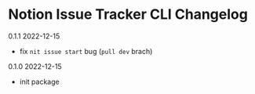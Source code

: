 # Notion Issue Tracker CLI Changelog

0.1.1 2022-12-15

- fix `nit issue start` bug (`pull dev` brach)

0.1.0 2022-12-15

- init package
